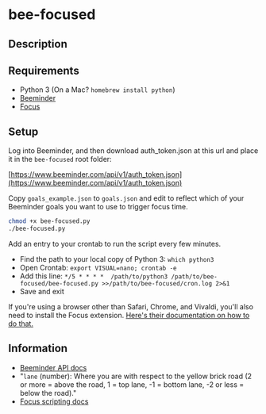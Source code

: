 # bee-focused

## Description

## Requirements

- Python 3 (On a Mac? `homebrew install python`)
- [Beeminder](https://www.beeminder.com/home)
- [Focus](https://heyfocus.com/)

## Setup

Log into Beeminder, and then download auth_token.json at this url and place it
in the `bee-focused` root folder:

[https://www.beeminder.com/api/v1/auth_token.json](https://www.beeminder.com/api/v1/auth_token.json)

Copy `goals_example.json` to `goals.json` and edit to reflect which of your
Beeminder goals you want to use to trigger focus time.

```bash
chmod +x bee-focused.py
./bee-focused.py
```

Add an entry to your crontab to run the script every few minutes.

- Find the path to your local copy of Python 3: `which python3`
- Open Crontab: `export VISUAL=nano; crontab -e`
- Add this line: `*/5 * * * *  /path/to/python3 /path/to/bee-focused/bee-focused.py >>/path/to/bee-focused/cron.log 2>&1`
- Save and exit

If you're using a browser other than Safari, Chrome, and Vivaldi, you'll also
need to install the Focus extension. [Here's their documentation on how to do
that.](https://heyfocus.com/docs/help/browser-extensions/)

## Information

- [Beeminder API docs](http://api.beeminder.com)
- "`lane` (number): Where you are with respect to the yellow brick road (2 or more = above the road, 1 = top lane, -1 = bottom lane, -2 or less = below the road)."
- [Focus scripting docs](https://heyfocus.com/docs/features/scripting/)
